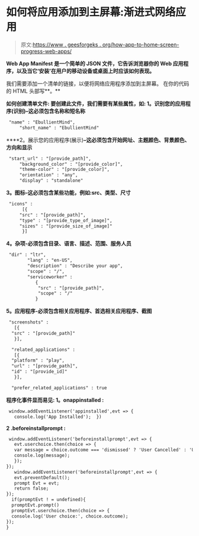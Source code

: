 # 如何将应用添加到主屏幕:渐进式网络应用

> 原文:[https://www . geesforgeks . org/how-app-to-home-screen-progress-web-apps/](https://www.geeksforgeeks.org/how-to-add-app-to-home-screen-progressive-web-apps/)

**Web App Manifest 是一个简单的 JSON 文件，它告诉浏览器你的 Web 应用程序，以及当它‘安装’在用户的移动设备或桌面上时应该如何表现。**

我们需要添加一个清单的链接，以便将网络应用程序添加到主屏幕。
在你的代码的 HTML 头部写**。**

****如何创建清单文件:**
要创建此文件，我们需要有某些属性，如:
**1。识别您的应用程序(识别)**–这必须包含名称和短名称**

```html
 "name" : "EbullientMind",
     "short_name" : "EbullientMind"
```

****2。展示您的应用程序(展示)**–这必须包含开始网址、主题颜色、背景颜色、方向和显示**

```html
 "start_url" : "[provide_path]",
     "background_color" : "[provide_color]",
     "theme-color" : "[provide_color]",
     "orientation" : "any",
     "display" : "standalone" 
```

****3。图标**–这必须包含某些功能，例如:src、类型、尺寸**

```html
 "icons" :
      [{
     "src" : "[provide_path]",
     "type" : "[provide_type_of_image]",
     "sizes" : "[provide_size_of_image]" 
      }] 
```

****4。杂项**-必须包含目录、语言、描述、范围、服务人员**

```html
 "dir" : "ltr",
        "lang" : "en-US",
        "description" : "Describe your app",
        "scope" : "/",
        "serviceworker" : 
           {
            "src" : "[provide_path]",
            "scope" : "/"
           } 
```

****5。应用程序**-必须包含相关应用程序、首选相关应用程序、截图**

```html
 "screenshots" :
   [{
  "src" : "[provide_path]" 
   }],

  "related_applications" : 
   [{
  "platform" : "play",
  "url" : "[provide_path]",
  "id" : "[provide_id]" 
   }],

  "prefer_related_applications" : true 
```

****程序化事件显而易见:**
**1。onappinstalled :****

```html
 window.addEventListener('appinstalled',evt => {
   console.log('App Installed');  })
```

****2 .beforeinstallprompt :****

```html
 window.addEventListener('beforeinstallprompt',evt => {
   evt.userchoice.then(choice => {
   var message = choice.outcome === 'dismissed' ? 'User Cancelled' : 'User Installed' ;
   console.log(message);
   });
});
   window.addEventListener('beforeinstallprompt',evt => {
   evt.preventDefault();
   prompt Evt = evt;
   return false;
});
  if(promptEvt ! = undefined){
  promptEvt.prompt()
  promptEvt.userchoice.then(choice => {
  console.log('User choice:', choice.outcome);
});
}
```